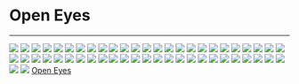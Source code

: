 # Open Eyes

---

![](IMG_5915.JPG)
![](IMG_5916.JPG)
![](IMG_5917.JPG)
![](IMG_5918.JPG)
![](IMG_5919.JPG)
![](IMG_5920.JPG)
![](IMG_5921.JPG)
![](IMG_5923.JPG)
![](IMG_5924.JPG)
![](IMG_5926.JPG)
![](IMG_5927.JPG)
![](IMG_5933.JPG)
![](IMG_5934.JPG)
![](IMG_5935.JPG)
![](IMG_5943.JPG)
![](IMG_5944.JPG)
![](IMG_5945.JPG)
![](IMG_5946.JPG)
![](IMG_5947.JPG)
![](IMG_5948.JPG)
![](IMG_5949.JPG)
![](IMG_5950.JPG)
![](IMG_5951.JPG)
![](IMG_5952.JPG)
![](IMG_5953.JPG)
![](IMG_5954.JPG)
![](IMG_5955.JPG)
![](IMG_5957.JPG)
![](IMG_5958.JPG)
![](IMG_5959.JPG)
![](IMG_5960.JPG)
![](IMG_5961.JPG)
![](IMG_5962.JPG)
![](IMG_5963.JPG)
![](IMG_5964.JPG)
![](IMG_5965.JPG)
![](IMG_5966.JPG)
![](IMG_5967.JPG)
![](IMG_5968.JPG)
![](IMG_5969.JPG)
![](IMG_5970.JPG)
![](IMG_5971.JPG)
![](IMG_5972.JPG)
![](IMG_5973.JPG)
![](IMG_5974.JPG)
![](IMG_5975.JPG)
![](IMG_5976.JPG)
![](IMG_5993.JPG)
![](IMG_5994.JPG)
![](IMG_5995.JPG)
![](IMG_5996.JPG)
![](IMG_6008.JPG)
[Open Eyes](../../../../..//Images/Artwork/Generated%20Artwork/Open%20Eyes/Open%20Eyes.md)